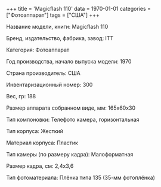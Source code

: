 +++
title = 'Magicflash 110'
data = 1970-01-01
categories = ["Фотоаппарат"]
tags = ["США"]
+++

Название модели, книги: Magicflash 110

Бренд, издательство, фабрика, завод: ITT

Категория: Фотоаппарат

Год производства, начало выпуска модели: 1970

Страна производитель: США

Инвентаризационный номер: 300

Вес, гр: 188

Размер аппарата  собранном виде, мм: 165х60х30

Тип компоновки: Телефото камера, горизонтальная

Тип корпуса: Жесткий

Материал корпуса: Пластик

Тип камеры (по размеру кадра): Малоформатная

Размер кадра, см: 2,4x3,6

Тип фотоматериала: Плёнка типа 135 (35-мм фотоплёнка)

